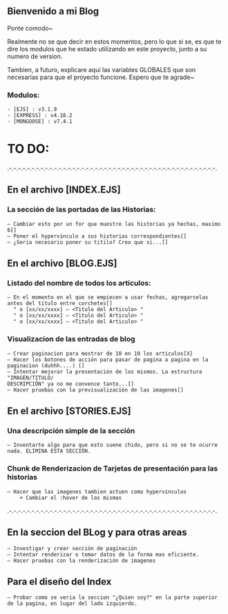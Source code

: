 ## Bienvenido a mi Blog
Ponte comodo~

Realmente no se que decir en estos momentos, pero lo que si se, es que te dire los modulos que he estado utilizando en este proyecto, junto a su numero de version.

Tambien, a futuro, explicare aquí las variables GLOBALES que son necesarias para que el proyecto funcione. Espero que te agrade~

### Modulos:

    - [EJS] : v3.1.9
    - [EXPRESS] : v4.18.2
    - [MONGOOSE] : v7.4.1

# TO DO:
.-.-.-.-.-.-.-.-.-.-.-.-.-.-.-.-.-.-.-.-.-.-.-.-.-.-.-.-.-.-.-.-.-.-.-.-.-.-.-.-.-.-.-.-.-.-.

## En el archivo [INDEX.EJS]

### La sección de las portadas de las Historias:
    — Cambiar esto por un for que muestre las historias ya hechas, maximo 6[]
    — Poner el hypervinculo a sus historias correspondientes[]
    — ¿Seria necesario poner su titilo? Creo que si...[]

## En el archivo [BLOG.EJS]

### Listado del nombre de todos los articulos:
    — En el momento en el que se empiecen a usar fechas, agregarselas antes del titulo entre corchetes[]
      " o [xx/xx/xxxx] — <Titulo del Articulo> "
      " o [xx/xx/xxxx] — <Titulo del Articulo> "
      " o [xx/xx/xxxx] — <Titulo del Articulo> "

### Visualizacion de las entradas de blog
    — Crear paginacion para mostrar de 10 en 10 los articulos[X]
    — Hacer los botones de acción para pasar de pagina a pagina en la paginacion (duhhh....) []
    — Intentar mejorar la presentación de los mismos. La estructura "IMAGEN/TITULO/
    DESCRIPCIÓN" ya no me convence tanto...[]
    — Hacer pruebas con la previsualización de las imagenes[]

## En el archivo [STORIES.EJS]


### Una descripción simple de la sección
    — Inventarte algo para que esto suene chido, pero si no se te ocurre nada. ELIMINA ESTA SECCIÓN. 

### Chunk de Renderizacion de Tarjetas de presentación para las historias
    — Hacer que las imagenes tambien actuen como hypervinculos
        + Cambiar el :hover de las mismas

.-.-.-.-.-.-.-.-.-.-.-.-.-.-.-.-.-.-.-.-.-.-.-.-.-.-.-.-.-.-.-.-.-.-.-.-.-.-.-.-.-.-.-.-.-.-.

## En la seccion del BLog y para otras areas
    — Investigar y crear sección de paginación
    — Intentar renderizar o tomar datos de la forma mas eficiente.
    — Hacer pruebas con la renderización de imagenes

## Para el diseño del Index
    — Probar como se veria la seccion "¿Quien soy?" en la parte superior de la pagina, en lugar del lado izquierdo.